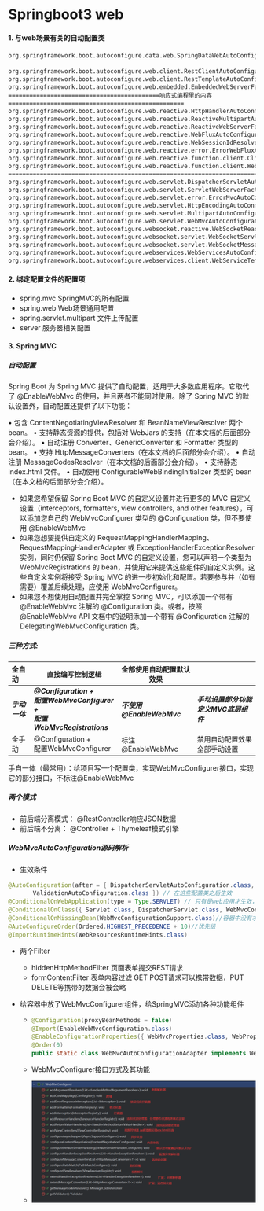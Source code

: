 # Springboot3 web

#### 1. 与web场景有关的自动配置类

```properties
org.springframework.boot.autoconfigure.data.web.SpringDataWebAutoConfiguration

org.springframework.boot.autoconfigure.web.client.RestClientAutoConfiguration
org.springframework.boot.autoconfigure.web.client.RestTemplateAutoConfiguration
org.springframework.boot.autoconfigure.web.embedded.EmbeddedWebServerFactoryCustomizerAutoConfiguration
===========================================响应式编程里的内容==================================================
org.springframework.boot.autoconfigure.web.reactive.HttpHandlerAutoConfiguration
org.springframework.boot.autoconfigure.web.reactive.ReactiveMultipartAutoConfiguration
org.springframework.boot.autoconfigure.web.reactive.ReactiveWebServerFactoryAutoConfiguration
org.springframework.boot.autoconfigure.web.reactive.WebFluxAutoConfiguration
org.springframework.boot.autoconfigure.web.reactive.WebSessionIdResolverAutoConfiguration
org.springframework.boot.autoconfigure.web.reactive.error.ErrorWebFluxAutoConfiguration
org.springframework.boot.autoconfigure.web.reactive.function.client.ClientHttpConnectorAutoConfiguration
org.springframework.boot.autoconfigure.web.reactive.function.client.WebClientAutoConfiguration
==========================================================================================================
org.springframework.boot.autoconfigure.web.servlet.DispatcherServletAutoConfiguration
org.springframework.boot.autoconfigure.web.servlet.ServletWebServerFactoryAutoConfiguration
org.springframework.boot.autoconfigure.web.servlet.error.ErrorMvcAutoConfiguration
org.springframework.boot.autoconfigure.web.servlet.HttpEncodingAutoConfiguration
org.springframework.boot.autoconfigure.web.servlet.MultipartAutoConfiguration
org.springframework.boot.autoconfigure.web.servlet.WebMvcAutoConfiguration
org.springframework.boot.autoconfigure.websocket.reactive.WebSocketReactiveAutoConfiguration
org.springframework.boot.autoconfigure.websocket.servlet.WebSocketServletAutoConfiguration
org.springframework.boot.autoconfigure.websocket.servlet.WebSocketMessagingAutoConfiguration
org.springframework.boot.autoconfigure.webservices.WebServicesAutoConfiguration
org.springframework.boot.autoconfigure.webservices.client.WebServiceTemplateAutoConfiguration
```

#### 2. 绑定配置文件的配置项

- spring.mvc    SpringMVC的所有配置
- spring.web    Web场景通用配置  
- spring.servlet.multipart    文件上传配置
- server   服务器相关配置

#### 3. Spring MVC

#####  自动配置

Spring Boot 为 Spring MVC 提供了自动配置，适用于大多数应用程序。它取代了 @EnableWebMvc 的使用，并且两者不能同时使用。除了 Spring MVC 的默认设置外，自动配置还提供了以下功能：

•  包含 ContentNegotiatingViewResolver 和 BeanNameViewResolver 两个 bean。
• 支持静态资源的提供，包括对 WebJars 的支持（在本文档的后面部分会介绍）。
• 自动注册 Converter、GenericConverter 和 Formatter 类型的 bean。
• 支持 HttpMessageConverters（在本文档的后面部分会介绍）。
• 自动注册 MessageCodesResolver（在本文档的后面部分会介绍）。
• 支持静态 index.html 文件。
• 自动使用 ConfigurableWebBindingInitializer 类型的 bean（在本文档的后面部分会介绍）。

- 如果您希望保留 Spring Boot MVC 的自定义设置并进行更多的 MVC 自定义设置（interceptors, formatters, view controllers, and other features），可以添加您自己的 WebMvcConfigurer 类型的 @Configuration 类，但不要使用 @EnableWebMvc
- 如果您想要提供自定义的 RequestMappingHandlerMapping、RequestMappingHandlerAdapter 或 ExceptionHandlerExceptionResolver 实例，同时仍保留 Spring Boot MVC 的自定义设置，您可以声明一个类型为 WebMvcRegistrations 的 bean，并使用它来提供这些组件的自定义实例。这些自定义实例将接受 Spring MVC 的进一步初始化和配置。若要参与并（如有需要）覆盖后续处理，应使用 WebMvcConfigurer。
- 如果您不想使用自动配置并完全掌控 Spring MVC，可以添加一个带有 @EnableWebMvc 注解的 @Configuration 类。或者，按照 @EnableWebMvc API 文档中的说明添加一个带有 @Configuration 注解的 DelegatingWebMvcConfiguration 类。

##### 三种方式:

| 全自动         | 直接编写控制逻辑                                             | 全部使用自动配置默认效果  |                                       |
| :------------- | ------------------------------------------------------------ | ------------------------- | ------------------------------------- |
| ***手动一体*** | ***@Configuration + <br />配置WebMvcConfigurer + <br />配置 WebMvcRegistrations*** | ***不使用@EnableWebMvc*** | ***手动设置部分功能定义MVC底层组件*** |
| 全手动         | @Configuration + <br />配置WebMvcConfigurer                  | 标注@EnableWebMvc         | 禁用自动配置效果<br />全部手动设置    |

手自一体（最常用）：给项目写一个配置类，实现WebMvcConfigurer接口，实现它的部分接口，不标注@EnableWebMvc

##### 两个模式

- 前后端分离模式： @RestController响应JSON数据
- 前后端不分离： @Controller + Thymeleaf模式引擎

##### WebMvcAutoConfiguration源码解析

- 生效条件

```java
@AutoConfiguration(after = { DispatcherServletAutoConfiguration.class, TaskExecutionAutoConfiguration.class,
       ValidationAutoConfiguration.class }) // 在这些配置类之后生效
@ConditionalOnWebApplication(type = Type.SERVLET) // 只有是web应用才生效，类型还得是servlet（区别于reaction编程）
@ConditionalOnClass({ Servlet.class, DispatcherServlet.class, WebMvcConfigurer.class })
@ConditionalOnMissingBean(WebMvcConfigurationSupport.class)//容器中没有才会生效，为自定义提供了方便
@AutoConfigureOrder(Ordered.HIGHEST_PRECEDENCE + 10)//优先级
@ImportRuntimeHints(WebResourcesRuntimeHints.class)
```

- 两个Filter

  - hiddenHttpMethodFilter	页面表单提交REST请求
  - formContentFilter      表单内容过滤  GET POST请求可以携带数据，PUT DELETE等携带的数据会被会略

- 给容器中放了WebMvcConfigurer组件，给SpringMVC添加各种功能组件

  - ```java
    @Configuration(proxyBeanMethods = false)
    @Import(EnableWebMvcConfiguration.class)
    @EnableConfigurationProperties({ WebMvcProperties.class, WebProperties.class })
    @Order(0)
    public static class WebMvcAutoConfigurationAdapter implements WebMvcConfigurer, ServletContextAware {}
    ```

  - WebMvcConfigurer接口方式及其功能

  - ![WebMvcConfigurer接口方法](./pictures4md/WebMvcConfigurer方法.jpg)

